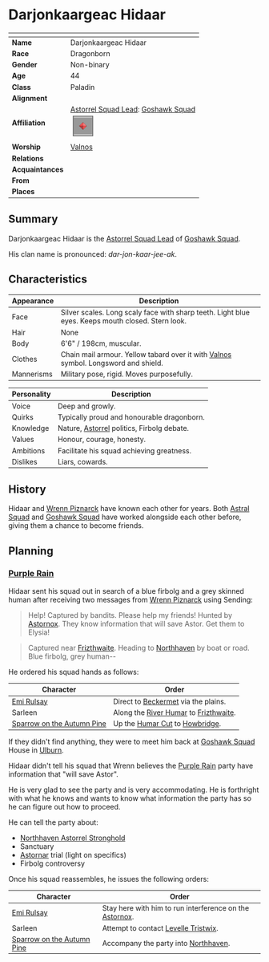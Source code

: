 # Darjonkaargeac Hidaar

| []() | |
| --- | --- |
| **Name** | Darjonkaargeac Hidaar |
| **Race** | Dragonborn |
| **Gender** | Non-binary |
| **Age** | 44 |
| **Class** | Paladin |
| **Alignment** | |
| **Affiliation** | [Astorrel Squad Lead](../civilisations/kingdom-of-astor/organisations/astorrel/ranks/3-squad-lead.md): [Goshawk Squad](../civilisations/kingdom-of-astor/organisations/astorrel/squads/goshawk.md)<br /><img src="../../images/ranks/astorrel-3-squad-lead.png" height="50" /> |
| **Worship** | [Valnos](../gods/gods/valnos.md) |
| **Relations** | |
| **Acquaintances** | |
| **From** | |
| **Places** | |

## Summary

Darjonkaargeac Hidaar is the [Astorrel Squad Lead](../civilisations/kingdom-of-astor/organisations/astorrel/ranks/3-squad-lead.md) of [Goshawk Squad](../civilisations/kingdom-of-astor/organisations/astorrel/squads/goshawk.md).

His clan name is pronounced: *dar-jon-kaar-jee-ak*.

## Characteristics

| Appearance | Description |
| --- | --- |
| Face | Silver scales. Long scaly face with sharp teeth. Light blue eyes. Keeps mouth closed. Stern look. |
| Hair | None |
| Body | 6'6" / 198cm, muscular. |
| Clothes | Chain mail armour. Yellow tabard over it with [Valnos](../gods/gods/valnos.md) symbol. Longsword and shield. |
| Mannerisms | Military pose, rigid. Moves purposefully. |

| Personality | Description |
| --- | --- |
| Voice | Deep and growly. |
| Quirks | Typically proud and honourable dragonborn. |
| Knowledge | Nature, [Astorrel](../civilisations/kingdom-of-astor/organisations/astorrel/astorrel.md) politics, Firbolg debate. |
| Values | Honour, courage, honesty. |
| Ambitions | Facilitate his squad achieving greatness. |
| Dislikes | Liars, cowards. |

## History

Hidaar and [Wrenn Piznarck](wrenn-piznarck.md) have known each other for years. Both [Astral Squad](../civilisations/kingdom-of-astor/organisations/astorrel/squads/astral.md) and [Goshawk Squad](../civilisations/kingdom-of-astor/organisations/astorrel/squads/goshawk.md) have worked alongside each other before, giving them a chance to become friends.

## Planning

### [Purple Rain](../../campaigns/purple-rain/purple-rain.md)

Hidaar sent his squad out in search of a blue firbolg and a grey skinned human after receiving two messages from [Wrenn Piznarck](wrenn-piznarck.md) using Sending:

> Help! Captured by bandits. Please help my friends! Hunted by [Astornox](../civilisations/kingdom-of-astor/organisations/astornox/astornox.md). They know information that will save Astor. Get them to Elysia!

> Captured near [Frizthwaite](../places/villages/frizthwaite.md). Heading to [Northhaven](../places/cities/northhaven.md) by boat or road. Blue firbolg, grey human--

He ordered his squad hands as follows:

| Character | Order |
| --- | --- |
| [Emi Rulsay](emi-rulsay.md) | Direct to [Beckermet](../places/towns/beckermet.md) via the plains. |
| Sarleen | Along the [River Humar](../places/rivers-lakes/river-humar.md) to [Frizthwaite](../places/villages/frizthwaite.md). |
| [Sparrow on the Autumn Pine](sparrow-on-the-autumn-pine.md) | Up the [Humar Cut](../places/roads/humar-cut.md) to [Howbridge](../places/towns/howbridge.md). |

If they didn't find anything, they were to meet him back at [Goshawk Squad](../civilisations/kingdom-of-astor/organisations/astorrel/squads/goshawk.md) House in [Ulburn](../places/villages/ulburn.md).

Hidaar didn't tell his squad that Wrenn believes the [Purple Rain](../../campaigns/purple-rain/purple-rain.md) party have information that "will save Astor".

He is very glad to see the party and is very accommodating. He is forthright with what he knows and wants to know what information the party has so he can figure out how to proceed.

He can tell the party about:
- [Northhaven Astorrel Stronghold](../places/strongholds/northhaven-astorrel-stronghold.md)
- Sanctuary
- [Astornar](../civilisations/kingdom-of-astor/organisations/astornar.md) trial (light on specifics)
- Firbolg controversy

Once his squad reassembles, he issues the following orders:

| Character | Order |
| --- | --- |
| [Emi Rulsay](emi-rulsay.md) | Stay here with him to run interference on the [Astornox](../civilisations/kingdom-of-astor/organisations/astornox/astornox.md). |
| Sarleen | Attempt to contact [Levelle Tristwix](levelle-tristwix.md). |
| [Sparrow on the Autumn Pine](sparrow-on-the-autumn-pine.md) | Accompany the party into [Northhaven](../places/cities/northhaven.md). |
